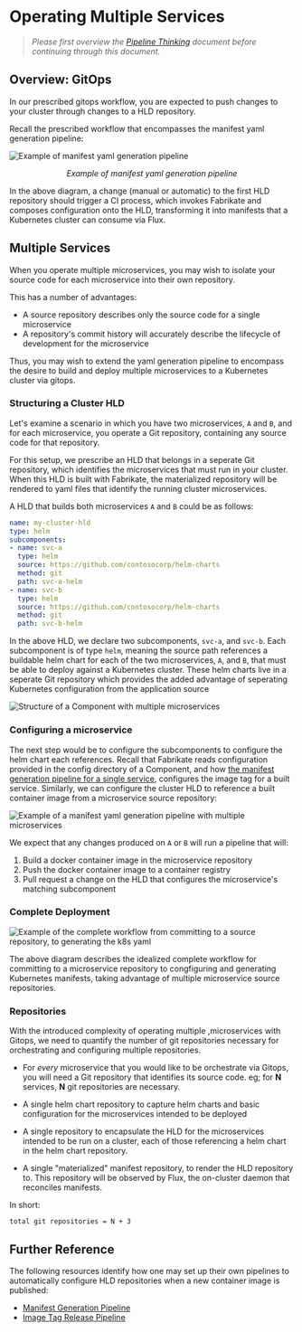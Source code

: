 # Operating Multiple Services

> *Please first overview the [Pipeline Thinking](./PipelineThinking.md) document before continuing through this document.*

## Overview: GitOps

In our prescribed gitops workflow, you are expected to push changes to your cluster through changes to a HLD repository.

Recall the prescribed workflow that encompasses the manifest yaml generation pipeline:

![Example of manifest yaml generation pipeline](images/manifest-gen.png)
<p align="center"><i>Example of manifest yaml generation pipeline</i></p>

In the above diagram, a change (manual or automatic) to the first HLD repository should trigger a CI process, which invokes Fabrikate and composes configuration onto the HLD, transforming it into manifests that a Kubernetes cluster can consume via Flux.

## Multiple Services

When you operate multiple microservices, you may wish to isolate your source code for each microservice into their own repository.

This has a number of advantages:

- A source repository describes only the source code for a single microservice
- A repository's commit history will accurately describe the lifecycle of development for the microservice

Thus, you may wish to extend the yaml generation pipeline to encompass the desire to build and deploy multiple microservices to a Kubernetes cluster via gitops.

### Structuring a Cluster HLD

Let's examine a scenario in which you have two microservices, `A` and `B`, and for each microservice, you operate a Git repository, containing any source code for that repository.

For this setup, we prescribe an HLD that belongs in a seperate Git repository, which identifies the microservices that must run in your cluster. When this HLD is built with Fabrikate, the materialized repository will be rendered to yaml files that identify the running cluster microservices.

A HLD that builds both microservices `A` and `B` could be as follows:

```yaml
name: my-cluster-hld
type: helm
subcomponents:
- name: svc-a
  type: helm
  source: https://github.com/contosocorp/helm-charts
  method: git
  path: svc-a-helm
- name: svc-b
  type: helm
  source: https://github.com/contosocorp/helm-charts
  method: git
  path: svc-b-helm
```

In the above HLD, we declare two subcomponents, `svc-a`, and `svc-b`. Each subcomponent is of type `helm`, meaning the source path references a buildable helm chart for each of the two microservices, `A`, and `B`, that must be able to deploy against a Kubernetes cluster. These helm charts live in a seperate Git repository which provides the added advantage of seperating Kubernetes configuration from the application source


![Structure of a Component with multiple microservices](images/hld-svc-a-svc-b.png)

### Configuring a microservice

The next step would be to configure the subcomponents to configure the helm chart each references. Recall that Fabrikate reads configuration provided in the config directory of a Component, and how [the manifest generation pipeline for a single service](#overview-gitOps), configures the image tag for a built service. Similarly, we can configure the cluster HLD to reference a built container image from a microservice source repository:

![Example of a manifest yaml generation pipeline with multiple microservices](images/svc-a-svc-b.png)

We expect that any changes produced on `A` or `B` will run a pipeline that will:

1. Build a docker container image in the microservice repository
2. Push the docker container image to a container registry
3. Pull request a change on the HLD that configures the microservice's matching subcomponent

### Complete Deployment

![Example of the complete workflow from committing to a source repository, to generating the k8s yaml](images/src-to-k8s-pipeline.png)

The above diagram describes the idealized complete workflow for committing to a microservice repository to congfiguring and generating Kubernetes manifests, taking advantage of multiple microservice source repositories.

### Repositories

With the introduced complexity of operating multiple ,microservices with Gitops, we need to quantify the number of git repositories necessary for orchestrating and configuring multiple repositories.

- For *every* microservice that you would like to be orchestrate via Gitops, you will need a Git repository that identifies its source code. eg; for **N** services, **N** git repositories are necessary.

- A single helm chart repository to capture helm charts and basic configuration for the microservices intended to be deployed

- A single repository to encapsulate the HLD for the microservices intended to be run on a cluster, each of those referencing a helm chart in the helm chart repository.

- A single "materialized" manifest repository, to render the HLD repository to. This repository will be observed by Flux, the on-cluster daemon that reconciles manifests.

In short:

```
total git repositories = N + 3
```

## Further Reference

The following resources identify how one may set up their own pipelines to automatically configure HLD repositories when a new container image is published:

+ [Manifest Generation Pipeline](azure-devops/ManifestGeneration.md)
+ [Image Tag Release Pipeline](azure-devops/ImageTagRelease.md)
